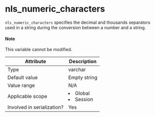 # nls_numeric_characters

`nls_numeric_characters` specifies the decimal and thousands separators used in a string during the conversion between a number and a string.

<main id="notice" type='explain'>
<h4>Note</h4>
<p>This variable cannot be modified. </p>
</main>

| **Attribute** | **Description** |
|---------|------------------------------------------------------------------------------------------------------------|
| Type | varchar |
| Default value | Empty string |
| Value range | N/A |
| Applicable scope | <li> Global   <li> Session |
| Involved in serialization? | Yes |
